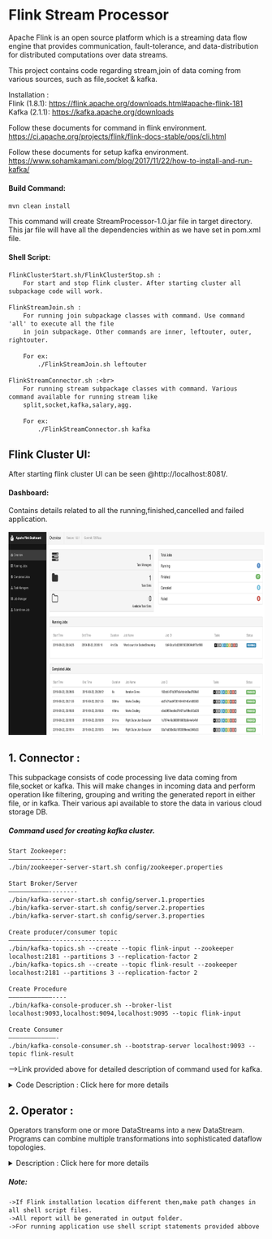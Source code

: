 # Flink Stream Processor

Apache Flink is an open source platform which is a streaming data 
flow engine that provides communication, fault-tolerance, and 
data-distribution for distributed computations over data streams.

This project contains code regarding stream,join of data coming from various 
sources, such as file,socket & kafka.

Installation :<br>
Flink (1.8.1):  https://flink.apache.org/downloads.html#apache-flink-181<br>
Kafka (2.1.1): https://kafka.apache.org/downloads 

Follow these documents for command in flink environment.<br>
https://ci.apache.org/projects/flink/flink-docs-stable/ops/cli.html

Follow these documents for setup kafka environment.<br>
https://www.sohamkamani.com/blog/2017/11/22/how-to-install-and-run-kafka/

#### Build Command:
    mvn clean install
 This command will create StreamProcessor-1.0.jar file in target directory. 
 This jar file will have all the dependencies within as we have set in pom.xml file.
 
#### Shell Script:
    FlinkClusterStart.sh/FlinkClusterStop.sh : 
        For start and stop flink cluster. After starting cluster all subpackage code will work.

    FlinkStreamJoin.sh :
        For running join subpackage classes with command. Use command 'all' to execute all the file 
        in join subpackage. Other commands are inner, leftouter, outer, rightouter.
    
        For ex:
            ./FlinkStreamJoin.sh leftouter

    FlinkStreamConnector.sh :<br>
        For running stream subpackage classes with command. Various command available for running stream like 
        split,socket,kafka,salary,agg.
        
        For ex:
            ./FlinkStreamConnector.sh kafka
        
        

## Flink Cluster UI:
After starting flink cluster UI can be seen @http://localhost:8081/.

#### Dashboard:<br>
Contains details related to all the running,finished,cancelled and failed application.<br/><br/>
<img src="images/Dashboard.png" width=900 height=400><br/>
    
## 1. Connector :
This subpackage consists of code processing live data coming from file,socket or kafka. 
This will make changes in incoming data and perform operation like filtering, grouping 
and writing the generated report in either file, or in kafka. Their various api available
to store the data in various cloud storage DB. 

##### Command used for creating kafka cluster.
    Start Zookeeper:
    —————————-------
    ./bin/zookeeper-server-start.sh config/zookeeper.properties
    
    Start Broker/Server
    ———————————--------
    ./bin/kafka-server-start.sh config/server.1.properties
    ./bin/kafka-server-start.sh config/server.2.properties
    ./bin/kafka-server-start.sh config/server.3.properties
    
    Create producer/consumer topic 
    ———————————--------------------
    ./bin/kafka-topics.sh --create --topic flink-input --zookeeper localhost:2181 --partitions 3 --replication-factor 2  
    ./bin/kafka-topics.sh --create --topic flink-result --zookeeper localhost:2181 --partitions 3 --replication-factor 2
    
    Create Procedure
    ————————————----
    ./bin/kafka-console-producer.sh --broker-list localhost:9093,localhost:9094,localhost:9095 --topic flink-input
    
    Create Consumer
    —————————————-
    ./bin/kafka-console-consumer.sh --bootstrap-server localhost:9093 --topic flink-result
    
-->Link provided above for detailed description of command used for kafka.
   

<details><br/>
    <summary>Code Description : Click here for more details</summary>
<p>

#### KafkaStreamConProd.java :
    contains logic for reading from kafka topic "flink-input" by connecting to one of the kafka 
    nodes localhost:9093. After filtering only words longer than 5 and converting to Uppercase
    Pushing the data again to another kafka topic "flink-result" in node localhost:9093, we could 
    have used any nodes for publishing the data into kafka
    
Kafka producer console(flink-input):<br>
<img src="images/Producer.png" width=500 height=300><br/>
Kafka consumer console(flink-result):<br>
<img src="images/Consumer.png" width=500 height=300><br/>

#### SocketStreamWordCount.java :
    contains logic for connecting flink to socket after opening socket using cmd:"nc -l 8191" 
    then prints the word typed along with count. We are only considering words starting from "R",
    we are filtering out all the other using filter method. 
Input in websocket after connecting port:8191<br>
<img src="images/WebSocket.png" width=500 height=300><br/>
Output in logs can be seen:<br>
<img src="images/LogsWebSocket.png" width=700 height=300><br/>

#### StreamAgeGroupSalaryAnalyser.java :
    contains logic for dividing the salary data into age group, then calculate the average salry of each group.
    map and reduce used for calculating the result and producing output file.  


#### StreamAggregation.java : 
    contains logic for calulating the min,max,sum,minBy,maxBy based on the group. keyBy() method of DataStream used for
    grouping the data, and above described method used for performing operation on group basis. In ouput we will see 
    complete list of data, but last value in the group will have the latest calculated data.
    The difference between min and minBy is that min returns the minimum value, whereas minBy returns
    the element that has the minimum value in this field (same for max and maxBy)

#### StreamDataSpliter.java : 
    contains logic for dividing the passed data into various other files based on 
    the marks obtained by student. 3 files as output will get created distiction,
    pass & fail.  Command :  ./FlinkStream.sh split 
    
</p>
</details>

## 2.  Operator :
Operators transform one or more DataStreams into a new DataStream. Programs can combine multiple transformations into 
sophisticated dataflow topologies.
<details><br/>
<summary>Description : Click here for more details</summary>
<p>

### 2.1 Event Time :
This subpackage consist of code generating data for live streaming on the port, in different types of event form like 
eventtime, processingtime. These generated data will be used by window subpackage for using data in different types 
of windows. i.e tumbling, sliding, session & global.
<details><br/>
<summary>Description : Click here for more details</summary>
<p>

#### Processing time : 
    Processing time refers to the system time of the machine that is executing the respective operation.
#### Event time : 
    Event time is the time that each individual event occurred on its producing device. This time is typically embedded 
    within the records before they enter Flink, and that event timestamp can be extracted from each record.
#### Ingestion time: 
    Ingestion time is the time that events enter Flink. At the source operator each record gets the source’s current 
    time as a timestamp, and time-based operations (like time windows) refer to that timestamp.

### Watermarks :     
The mechanism in Flink to measure progress in event time.Watermarks flow as part of the data stream and carry a 
timestamp t. A Watermark(t) declares that event time has reached time t in that stream, meaning that there should 
be no more elements from the stream with a timestamp t’ <= t (i.e. events with timestamps older or equal to the watermark).

#### Timestamp Assigners / Watermark Generators :
    Timestamp assigners take a stream and produce a new stream with timestamped elements and watermarks. If the original
    stream had timestamps and/or watermarks already, the timestamp assigner overwrites them

#### Periodic Watermarks :
    AssignerWithPeriodicWatermarks assigns timestamps and generates watermarks periodically (possibly depending on the 
    stream elements, or purely based on processing time).

#### Punctuated Watermarks :
    To generate watermarks whenever a certain event indicates that a new watermark might be generated, use 
    AssignerWithPunctuatedWatermarks.
    
Note :  Flink comes with some pre-implemented timestamp assigners. AscendingTimestampExtractor: for periodic watermark 
generation is the case where timestamps seen by a given source task occur in ascending order.
BoundedOutOfOrdernessTimestampExtractor : for an argument the maxOutOfOrderness, i.e. the maximum amount of time an 
element is allowed to be late before being ignored when computing the final result for the given window. Lateness 
corresponds to the result of t - t_w, where t is the (event-time) timestamp of an element, and t_w that of the previous 
watermark. If lateness > 0 then the element is considered late and is, by default, ignored when computing the result of 
the job for its corresponding window.
For more details visit : https://ci.apache.org/projects/flink/flink-docs-master/dev/event_time.html

</p>
</details>

##### Note :
For more details visit : https://ci.apache.org/projects/flink/flink-docs-stable/dev/event_time.html

    
### 2.2 Join :
This subpackage consist of code doing task just like join does in SQL, code will be used to 
join the data available in the file. Here file will be working as a table
consist of huge data. In this we will have InnerJoin, OuterJoin, LeftOuterJoin,
RightOuter join.
<details><br/>
<p>

#### InnerJoin : 
    consist of all common data in two files based on joining column(just like WHERE join clause).
#### OuterJoin :
    consist of all data both files are integrated together either they are matched or not.
#### LeftOuterJoin :
    consist of all data matching between two files and all the left file data.
#### RightOuterJoin :
    consist of all data matching between two files and all the right file data.

Note: We have 2 .txt file, timezone.txt file contains id,timezone and 
timezonesecretcode.txt contains id,secreatcode. Files in join subpackage will work on
all the above explained scenario.
</p>
</details>

### 2.3 Window :
This subpackage consists of code processing the request coming form socket or stream-processing tools in different 
types of windows. Windows are at the heart of processing infinite streams. Windows split the stream into “buckets” 
of finite size, over which we can apply computations A WindowAssigner is responsible for assigning each incoming 
element to one or more windows. Flink comes with pre-defined window assigners for the most common use cases, namely 
`tumbling windows, sliding windows, session windows and global windows`.
<details><br/>
<summary>Description : Click here for more details</summary>
<p>

#### Tumbling Window :
    divide incoming data stream in non-overlapping group or window based on rules like timestamp ,element counts, 
    a combination of counts and time, or some custom logic to assign elements to window. In window() method we pass
    window size, which makes sure to evaluate current window after set time.
    
#### Sliding Windows :
    divide incoming data just like tumbling, but only difference between twos are data can be overlapping in group 
    or window. In window() method we pass window size and slide values parameter controls how frequently a sliding
    window is started. Sliding windows can be overlapping if the slide is smaller than the window size.

#### Session Windows :
    divide incoming data toa window based on time of incoming data, window get closed when data is not coming 
    for the certain period of time i.e., when a gap of inactivity occurred. This window doesn't overlap and doesn't 
    have fixed start or end time. When current window expires, new data will get added to new window.
Note: Dynamic gaps are specified by implementing the SessionWindowTimeGapExtractor interface.
Since session windows do not have a fixed start and end, they are evaluated differently than tumbling and sliding 
windows. Internally, a session window operator creates a new window for each arriving record and merges windows 
together if they are closer to each other than the defined gap. In order to be mergeable, a session window operator
requires a merging Trigger and a merging Window Function, such as ReduceFunction, AggregateFunction, or
ProcessWindowFunction (FoldFunction cannot merge.)

#### Global Windows :
    divide the incoming data into windows based on key, for using this custom trigger method need to be written. 
    Otherwise no computation will be perfomed.
    
### Window Functions :
This group of function are used for computation of data assigned to window. Once window get ready for processing one
of the function `ReduceFunction, AggregateFunction, FoldFunction or ProcessWindowFunction` 
<details><br/>
<summary>Description : Click here for more details</summary>
<p>

#### ReduceFunction :
    T reduce(T var1, T var2) : combined two passed parameter of same type to produce an output element of the same type.

#### AggregateFunction :
    generalised version of ReduceFunction. consist of an input type (IN), accumulator type (ACC), and an output
    type (OUT) parameter. Used for aggregation logic implementation.

#### FoldFunction :
     input element of the window is combined with an element of the output type. The FoldFunction is incrementally 
     called for each element that is added to the window and the current output value.
 Note: fold() cannot be used with session windows or other mergeable windows.
 
#### ProcessWindowFunction :
    consist of all the element of window in iterator object, which will be used for processing the data. This class 
    has extra details like  Context object with access to time and state information, which enables it to provide more
    flexibility than other window functions.  This comes at the cost of performance and resource consumption, because 
    elements cannot be incrementally aggregated but instead need to be buffered internally until the window is
    considered ready for processing.
    
Note: 
1. The key parameter is the key that is extracted via the KeySelector that was specified for the keyBy() invocation. 
   In scenario of tuple as key, we need to extract the correct value from tuple for setting as key.   
2. A ProcessWindowFunction can be combined with either a ReduceFunction, an AggregateFunction, or a FoldFunction to
   incrementally aggregate elements as they arrive in the window.  

</p>
</details><br/>

### 2.3.1 Trigger :
A Trigger determines when a window (as formed by the window assigner) is ready to be processed by the window function.
Each WindowAssigner comes with a default Trigger. If the default trigger does not fit your needs, you can specify a 
custom trigger using trigger(...).
<details><br/>
<summary>Description : Click here for more details</summary>
<p>
The trigger interface has five methods that allow a Trigger to react to different events:

    onElement(): called for each element that is added to a window.
    onEventTime(): called when a registered event-time timer fires.
    onProcessingTime(): called when a registered processing-time timer fires.
    onMerge(): for stateful triggers and merges the states of two triggers when their corresponding windows merge, 
                e.g. when using session windows.
    clear(): for performs any action needed upon removal of the corresponding window.


The first three decide how to act on their invocation event by returning a TriggerResult. The action can be one of the following:
    
    CONTINUE: do nothing,
    FIRE: trigger the computation, keeps the contents of the window,
    PURGE: clear the elements in the window, and
    FIRE_AND_PURGE: trigger the computation and clear the elements in the window afterwards.

 
#### Default Triggers of WindowAssigners
The default Trigger of a WindowAssigner is appropriate for many use cases. For example, all the event-time window 
assigners have an EventTimeTrigger as default trigger. This trigger simply fires once the watermark passes the end of a window.

Note:
1. Attention The default trigger of the GlobalWindow is the NeverTrigger which does never fire. Consequently, you always 
have to define a custom trigger when using a GlobalWindow.
2. Attention By specifying a trigger using trigger() you are overwriting the default trigger of a WindowAssigner. 
For example, if you specify a CountTrigger for TumblingEventTimeWindows you will no longer get window firings based on 
the progress of time but only by count. Right now, you have to write your own custom trigger if you want to react based 
on both time and count.

#### Built-in and Custom Triggers
Flink comes with a few built-in triggers.

    -The (already mentioned) EventTimeTrigger fires based on the progress of event-time as measured by watermarks.
    -The ProcessingTimeTrigger fires based on processing time.
    -The CountTrigger fires once the number of elements in a window exceeds the given limit.
    -The PurgingTrigger takes as argument another trigger and transforms it into a purging one.

</p>
</details>

### 2.3.2 Evictors :
The evictor has the ability to remove elements from a window after the trigger fires and before and/or after the window
function is applied
<details><br/>
<summary>Description : Click here for more details</summary>
<p>
    
    //contains the eviction logic to be applied before the window function,
    void evictBefore(Iterable<TimestampedValue<T>> elements, int size, W window, EvictorContext evictorContext);
    
    //contains the one to be applied after the window function
    void evictAfter(Iterable<TimestampedValue<T>> elements, int size, W window, EvictorContext evictorContext);

Flink comes with three pre-implemented evictors. These are:
##### CountEvictor :
keeps up to a user-specified number of elements from the window and discards the remaining ones from the beginning of
 the window buffer.
 
##### DeltaEvictor :
takes a DeltaFunction and a threshold, computes the delta between the last element in the window buffer and each of the 
remaining ones, and removes the ones with a delta greater or equal to the threshold.

##### TimeEvictor : 
takes as argument an interval in milliseconds and for a given window, it finds the maximum timestamp max_ts among its 
elements and removes all the elements with timestamps smaller than max_ts - interval.

Note :
1. Specifying an evictor prevents any pre-aggregation, as all the elements of a window have to be passed to 
the evictor before applying the computation.

2. Attention Flink provides no guarantees about the order of the elements within a window. This implies that although 
an evictor may remove elements from the beginning of the window, these are not necessarily the ones that arrive first 
or last.

</p>
</details>

</p>
</details>

##### Note :
For more details visit : https://ci.apache.org/projects/flink/flink-docs-stable/dev/stream/operators/windows.html


<details><br/>
    <summary>Code Description : Click here for more details</summary>
<p>

#### GlobalWindow.java :
    contains logic for creating the global window for the passed data in websocket.  trigger() set as CountTrigger, 
    whenever the count reaches the value event processed. To run this event subpackgae event 
    SessionWindowProcessingTimeProducer.java used for creating the input, then run this main method. In result we will 
    see the calculated output for each window.
#### SessionEventTimeWindow.java :
    contains logic for creating the session window bases on event time for the passed data in websocket.  
    assignTimestampsAndWatermarks(), here we are using the first parameter for setting the timestamp. To run this 
    subpackgae event SessionWindowEventTimeProducer.java class used for creating the input first, then run this main method.
    In result we will see the calculated output for each window. 
#### SessionProcessingTimeWindow.java :
    contains logic for creating the session window based on processing time set while performing the operation.To run this
    subpackgae event SessionWindowProcessingTimeProducer.java class used for creating the input first, then run this 
    method. In result we will see the calculated output for each window. 
#### SlidingEventTimeWindow.java :
    contains logic for creating the window based on set timestamp for window and sliding in windowAll() method. 
    assignTimestampsAndWatermarks() method used for setting the timestamp passed in data as watermark. To run this 
    subpackgae event SlidingTumblingEventTimeProducer.java class used for creating the input first, then run this method.
    In result we will see the calculated output for each window. 
#### SlidingProcessingTimeWindow.java :
    contains logic for creating the window based on processing time set while performing the operation. Window time duration 
    and sliding time is used for creating the window. To run this subpackgae event SlidingTumblingProcessingTimeProducer.java 
    class used for creating the input first,then run this method. In result we will see the calculated output for each window. 
#### TumblingEventTimeWindow.java :
    contains logic for creating the window with fixed size and based on timestamp passed from the producer in data 
    stream,To run this subpackgae event SlidingTumblingEventTimeProducer.java class used for creating the input first, 
    then run this method.In result we will see the calculated output for each window. 
#### TumblingProcessingTimeWindow.java :
    contains logic for creating the window with fixed size and based on based on processing time set while performing 
    the operation. To run this subpackgae event SlidingTumblingProcessingTimeProducer.java class used for creating the input first, 
    then run this method.In result we will see the calculated output for each window. 

##### Note:    
Use flink command to execute: `/usr/local/Cellar/apache-flink/1.8.1/bin/flink run -c com.flink.stream.window.TumblingProcessingTimeWindow target/StreamProcessor-1.0.jar`

</p>
</details>

### 2.6 State :

It is snapshot of application on particular time with information about past input and events.
Keyed State and Operator State exist in two forms: `managed` and `raw`.

<details><br/>
<summary>Description : Click here for more details</summary>
<p>

#### Keyed State :
Keyed State is always relative to keys and can only be used in functions and operators on a KeyedStream.

##### Managed Key State :
    represented in data structures controlled by the Flink runtime, such as internal hash tables, or RocksDB. 
    Examples are “ValueState”, “ListState”, "ReducingState", "AggregatingState", "MapState" etc. Flink’s runtime encodes 
    the states and writes them into the checkpoints.

##### StateDescriptor :

 This holds the name of the state, the type of the values that the state holds, and possibly a user-specified function, 
 such as a ReduceFunction.Depending on what type of state you want to retrieve, you create either a ValueStateDescriptor, 
 a ListStateDescriptor, a ReducingStateDescriptor, a FoldingStateDescriptor or a MapStateDescriptor.
 
##### State Time-To-Live(TTL) :
A time-to-live (TTL) can be assigned to the keyed state of any type. If a TTL is configured and a state value has 
expired, the stored value will be cleaned up on a best effort basis.All state collection types support per-entry TTLs. 
This means that list elements and map entries expire independently.

##### Raw Key State :
    It is state that operators keep in their own data structures. When checkpointed, they only write a sequence of bytes 
    into the checkpoint. Flink knows nothing about the state’s data structures and sees only the raw bytes.


#### Operator State :
Operator State (or non-keyed state), each operator state is bound to one parallel operator instance. The Kafka Connector 
is a good motivating example for the use of Operator State in Flink. 

##### Managed Operator State :
To use managed operator state, a stateful function can implement either the more general CheckpointedFunction interface, 
or the ListCheckpointed<T extends Serializable> interface.

##### Checkpoints :
It allow Flink to recover state and positions in the streams to give the application the same semantics as a 
failure-free execution.checkpointing is disabled. To enable checkpointing, call enableCheckpointing(n) on the 
StreamExecutionEnvironment, where n is the checkpoint interval in milliseconds.
    
    exactly-once vs. at-least-once: mode to the enableCheckpointing(n) method to choose between the two guarantee levels
    checkpoint timeout: abort checkpointing if operation didn't finished in given time.
    minimum time between checkpoints:  set gap between two checkpointing. After the previous checkpoint completed, 
    regardless of the checkpoint duration and the checkpoint interval.
    number of concurrent checkpoints: to allow for multiple overlapping checkpoints, which is interesting for pipelines
    that have a certain processing delay  
    fail/continue task on checkpoint errors : if a task will be failed if an error occurs in the execution of the 
    task’s checkpoint procedure.
    prefer checkpoint for recovery: This determines if a job will fallback to latest checkpoint even when there are more 
    recent savepoints available to potentially reduce recovery time.

##### CheckpointedFunction :
The CheckpointedFunction interface provides access to non-keyed state with different redistribution schemes. 
It requires the implementation of two methods:

    void snapshotState(FunctionSnapshotContext context) throws Exception;
    
    void initializeState(FunctionInitializationContext context) throws Exception;

Whenever a checkpoint has to be performed, snapshotState() is called. The counterpart, initializeState(), is called 
every time the user-defined function is initialized, be that when the function is first initialized or be that when the 
function is actually recovering from an earlier checkpoint. Given this, initializeState() is not only the place where 
different types of state are initialized, but also where state recovery logic is included.

#### Broadcast State :
Broadcast introduced to support use cases where some data coming from one stream is required to be broadcasted to all 
downstream tasks, where it is stored locally and is used to process all incoming elements on the other stream.



##### Note :
For more details visit :: https://ci.apache.org/projects/flink/flink-docs-release-1.9/dev/stream/state/state.html
</p>
</details>

<details><br/>
    <summary>Code Description : Click here for more details</summary>
<p>

#### BroadcastImpl.java :
      contains logic for creating a broadcast stream for all the avilable node to use info for processing the incoming 
      stream of data. To use this class execute BroadcastProducer class in prodevent subpackage for creating the input 
      through websocket.
#### CheckPointStateImpl.java :
    consist logic for creating checkpoint with configuration details of all the stream, for making the system rigid in 
    case of failure while processing the stream. To use this class execute StateProducer class in prodevent subpackage 
    for creating input through websocket.
#### ListStateImpl.java :
    consist logic for creating List state for the incoming stream , process the list when threshold reached. Can append 
    elements and retrieve an Iterable over all currently stored elements To use this class execute StateProducer class 
    in prodevent subpackage for creating input through websocket.
#### ReduceStateImpl.java :
    consist logic for keeping a single value that represents the aggregation of all values added to the state.To use this 
    class in prodevent subpackage execute StateProducer class for creating input through websocket.
#### ValueStateImpl.java :
    consist logic for keeping a value that can be updated and retrieved.To use this class execute StateProducer class 
    in prodevent subpackage for creating input through websocket.
    
##### Note:    
Use flink command to execute: `/usr/local/Cellar/apache-flink/1.8.1/bin/flink run -c com.flink.stream.state.BroadcastImpl target/StreamProcessor-1.0.jar`

</p>  
</p>
</details>

  
</p>
</details>

##### Note: 
    ->If Flink installation location different then,make path changes in all shell script files.
    ->All report will be generated in output folder.
    ->For running application use shell script statements provided abbove  
    
